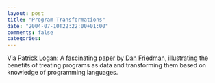 ```yaml
---
layout: post
title: "Program Transformations"
date: "2004-07-10T22:22:00+01:00"
comments: false
categories: 
---
```


<p>Via <a href="http://patricklogan.blogspot.com/2004/07/why-not-try-road-less-travelled.html">Patrick Logan</a>: A <a href="http://www.cs.indiana.edu/~dfried/dfried/mex.pdf">fascinating paper</a> by <a href="http://www.cs.indiana.edu/~dfried/">Dan Friedman</a>, illustrating the benefits of treating programs as data and transforming them based on knowledge of programming languages.</p>


